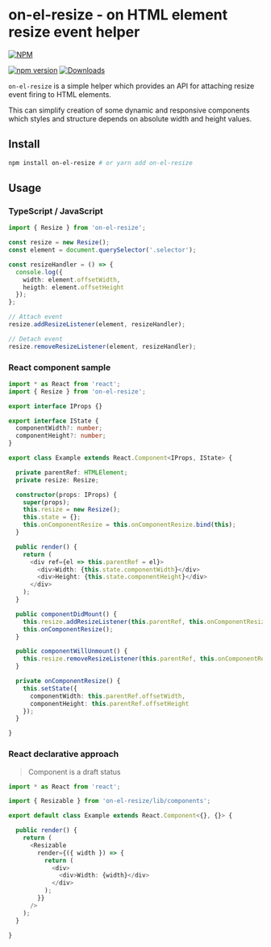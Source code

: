 # on-el-resize - on HTML element resize event helper

[![NPM](https://nodei.co/npm/on-el-resize.png?mini=true&downloads=true&downloadRank=true&stars=true)](https://nodei.co/npm/on-el-resize)

[![npm version](https://badge.fury.io/js/on-el-resize.svg)](https://badge.fury.io/js/on-el-resize)
[![Downloads](https://img.shields.io/npm/dm/on-el-resize.svg)](https://www.npmjs.com/package/on-el-resize)

`on-el-resize` is a simple helper which provides an API for attaching resize event firing to HTML elements.

This can simplify creation of some dynamic and responsive components which styles and structure depends on absolute width and height values.

## Install

```bash
npm install on-el-resize # or yarn add on-el-resize
```

## Usage

### TypeScript / JavaScript

```typescript
import { Resize } from 'on-el-resize';

const resize = new Resize();
const element = document.querySelector('.selector');

const resizeHandler = () => {
  console.log({
    width: element.offsetWidth,
    heigth: element.offsetHeight
  });
};

// Attach event
resize.addResizeListener(element, resizeHandler);

// Detach event
resize.removeResizeListener(element, resizeHandler);
```

### React component sample

```typescript
import * as React from 'react';
import { Resize } from 'on-el-resize';

export interface IProps {}

export interface IState {
  componentWidth?: number;
  componentHeight?: number;
}

export class Example extends React.Component<IProps, IState> {

  private parentRef: HTMLElement;
  private resize: Resize;

  constructor(props: IProps) {
    super(props);
    this.resize = new Resize();
    this.state = {};
    this.onComponentResize = this.onComponentResize.bind(this);
  }

  public render() {
    return (
      <div ref={el => this.parentRef = el}>
        <div>Width: {this.state.componentWidth}</div>
        <div>Height: {this.state.componentHeight}</div>
      </div>
    );
  }

  public componentDidMount() {
    this.resize.addResizeListener(this.parentRef, this.onComponentResize);
    this.onComponentResize();
  }

  public componentWillUnmount() {
    this.resize.removeResizeListener(this.parentRef, this.onComponentResize);
  }

  private onComponentResize() {
    this.setState({
      componentWidth: this.parentRef.offsetWidth,
      componentHeight: this.parentRef.offsetHeight
    });
  }

}
```

### React declarative approach

> Component is a draft status

```typescript
import * as React from 'react';

import { Resizable } from 'on-el-resize/lib/components';

export default class Example extends React.Component<{}, {}> {

  public render() {
    return (
      <Resizable
        render={({ width }) => {
          return (
            <div>
              <div>Width: {width}</div>
            </div>
          );
        }}
      />
    );
  }

}
```